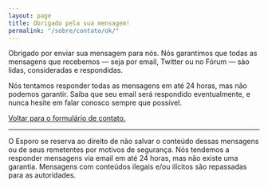 ```yaml
---
layout: page
title: Obrigado pela sua mensagem!
permalink: "/sobre/contato/ok/"
---
```


Obrigado por enviar sua mensagem para nós. Nós garantimos que todas as mensagens que recebemos — seja por email, Twitter ou no Fórum — sào lidas, consideradas e respondidas.

Nós tentamos responder todas as mensagens em até 24 horas, mas não podemos garantir. Saiba que seu email será respondido eventualmente, e nunca hesite em falar conosco sempre que possível.

[Voltar para o formulário de contato.](https://esporo.net/sobre/contato/)


---

O Esporo se reserva ao direito de não salvar o conteúdo dessas mensagens ou de seus remetentes por motivos de segurança. Nós tendemos a responder mensagens via email em até 24 horas, mas não existe uma garantia. Mensagens com conteúdos ilegais e/ou ilícitos são repassadas para as autoridades.
